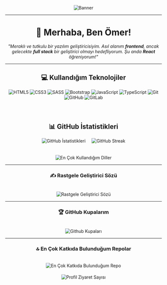 <div align="center">
    <img src="https://res.cloudinary.com/dwyvwkzap/image/upload/v1731360299/Black_Yellow_Modern_Programmer_LinkedIn_Banner_2_sf5b0o.png" alt="Banner">

<hr>
<h1>👋 Merhaba, Ben Ömer!</h1>
<p><i>"Meraklı ve tutkulu bir yazılım geliştiricisiyim. Asıl alanım <strong>frontend</strong>, ancak gelecekte <strong>full stack</strong> bir geliştirici olmayı hedefliyorum. Şu anda <strong>React</strong> öğreniyorum!"</i></p>

<hr>

<h2>💻 Kullandığım Teknolojiler</h2>
<p>
    <img src="https://img.shields.io/badge/html5-%23E34F26.svg?style=for-the-badge&logo=html5&logoColor=white" alt="HTML5">
    <img src="https://img.shields.io/badge/css3-%231572B6.svg?style=for-the-badge&logo=css3&logoColor=white" alt="CSS3">
    <img src="https://img.shields.io/badge/SASS-hotpink.svg?style=for-the-badge&logo=SASS&logoColor=white" alt="SASS">
    <img src="https://img.shields.io/badge/bootstrap-%238511FA.svg?style=for-the-badge&logo=bootstrap&logoColor=white" alt="Bootstrap">
    <img src="https://img.shields.io/badge/javascript-%23323330.svg?style=for-the-badge&logo=javascript&logoColor=%23F7DF1E" alt="JavaScript">
    <img src="https://img.shields.io/badge/typescript-%23007ACC.svg?style=for-the-badge&logo=typescript&logoColor=white" alt="TypeScript">
    <img src="https://img.shields.io/badge/git-%23F05033.svg?style=for-the-badge&logo=git&logoColor=white" alt="Git">
    <img src="https://img.shields.io/badge/github-%23121011.svg?style=for-the-badge&logo=github&logoColor=white" alt="GitHub">
    <img src="https://img.shields.io/badge/gitlab-%23181717.svg?style=for-the-badge&logo=gitlab&logoColor=white" alt="GitLab">
</p>

<br>
<div style="margin-top: 40px;">
    <h2>📊 GitHub İstatistikleri</h2>
    <div style="display: flex; justify-content: center; gap: 20px;">
        <img src="https://github-readme-stats.vercel.app/api?username=omercikan&theme=blue-green&hide_border=false&include_all_commits=false&count_private=false" alt="GitHub İstatistikleri" style="max-width: 45%;">
        <img src="https://github-readme-streak-stats.herokuapp.com/?user=omercikan&theme=blue-green&hide_border=false" alt="GitHub Streak" style="max-width: 45%;">
    </div>
    <br>
    <div>
        <img src="https://github-readme-stats.vercel.app/api/top-langs/?username=omercikan&theme=blue-green&hide_border=false&include_all_commits=false&count_private=false&layout=compact" alt="En Çok Kullandığım Diller" style="max-width: 80%; margin-top: 20px;">
    </div>
</div>

<hr/>

<h3>✍️ Rastgele Geliştirici Sözü</h3>
<img src="https://quotes-github-readme.vercel.app/api?type=horizontal&theme=dark" alt="Rastgele Geliştirici Sözü" style="max-width: 100%; margin-top: 20px;">

<hr/>

<h3>🏆 GitHub Kupalarım</h3>
<img src="https://github-profile-trophy.vercel.app/?username=omercikan&theme=tokyonight&no-frame=true&no-bg=true&margin-w=4" alt="Github Kupaları" style="max-width: 100%; margin-top: 20px;">

<hr/>

<h3>🔝 En Çok Katkıda Bulunduğum Repolar</h3>
<img src="https://github-contributor-stats.vercel.app/api?username=omercikan&limit=5&theme=blue-green&combine_all_yearly_contributions=true" alt="En Çok Katkıda Bulunduğum Repo" style="max-width: 100%; margin-top: 20px;">

<br>
<img src="https://visitcount.itsvg.in/api?id=omercikan&icon=0&color=6" alt="Profil Ziyaret Sayısı" style="margin-top: 20px;">
</div>
